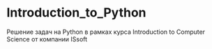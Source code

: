 # Introduction_to_Python
Решение задач на Python в рамках курса Introduction to  Computer Science от компании ISsoft
